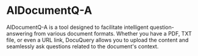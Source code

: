 # AIDocumentQ-A
AIDocumentQ-A is a tool designed to facilitate intelligent question-answering from various document formats. Whether you have a PDF, TXT file, or even a URL link, DocuQuery allows you to upload the content and seamlessly ask questions related to the document's context.
